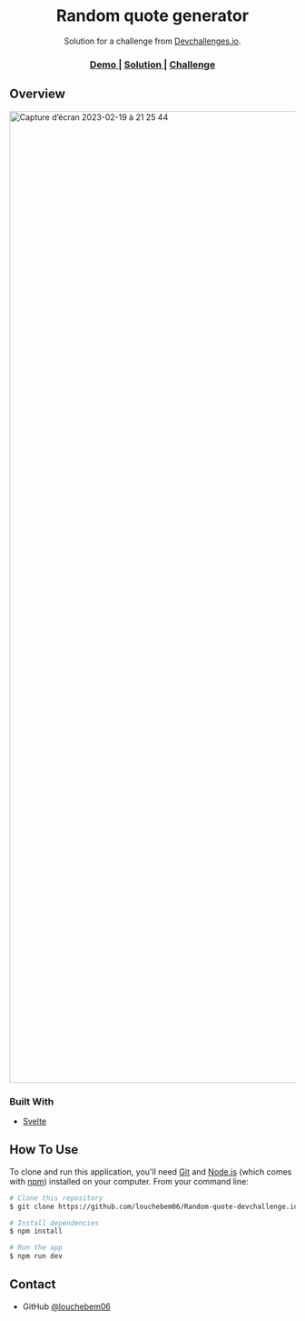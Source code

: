 <!-- Please update value in the {}  -->

<h1 align="center">Random quote generator</h1>

<div align="center">
   Solution for a challenge from  <a href="http://devchallenges.io" target="_blank">Devchallenges.io</a>.
</div>

<div align="center">
  <h3>
    <a href="https://random-quote-generator-devchallenges-io.vercel.app/">
      Demo
    </a>
    <span> | </span>
    <a href="https://github.com/louchebem06/Random-quote-generator-devchallenges.io">
      Solution
    </a>
    <span> | </span>
    <a href="https://devchallenges.io/challenges/8Y3J4ucAMQpSnYTwwWW8">
      Challenge
    </a>
  </h3>
</div>

<!-- OVERVIEW -->

## Overview

<img width="1710" alt="Capture d’écran 2023-02-19 à 21 25 44" src="https://user-images.githubusercontent.com/34492446/219973452-aa3495e3-8747-499b-8f7e-fb8914ec246a.png">

### Built With

- [Svelte](https://svelte.dev/)

## How To Use

<!-- For example: -->

To clone and run this application, you'll need [Git](https://git-scm.com) and [Node.js](https://nodejs.org/en/download/) (which comes with [npm](http://npmjs.com)) installed on your computer. From your command line:

```bash
# Clone this repository
$ git clone https://github.com/louchebem06/Random-quote-devchallenge.io

# Install dependencies
$ npm install

# Run the app
$ npm run dev
```

## Contact

- GitHub [@louchebem06](https://github.com/louchebem06)
